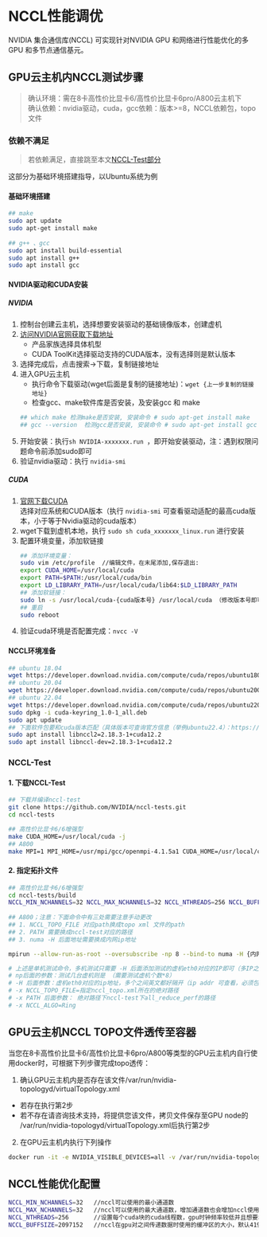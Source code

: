 # NCCL性能调优

NVIDIA 集合通信库(NCCL) 可实现针对NVIDIA GPU 和网络进行性能优化的多GPU 和多节点通信基元。   

## GPU云主机内NCCL测试步骤
> 确认环境：需在8卡高性价比显卡6/高性价比显卡6pro/A800云主机下   
> 确认依赖：nvidia驱动，cuda，gcc依赖：版本>=8，NCCL依赖包，topo文件

### 依赖不满足
> 若依赖满足，直接跳至本文[NCCL-Test部分](#NCCL-Test)  

这部分为基础环境搭建指导，以Ubuntu系统为例
#### 基础环境搭建
```sh
## make
sudo apt update
sudo apt-get install make
 
## g++ 、gcc
sudo apt install build-essential
sudo apt install g++
sudo apt install gcc
```

#### NVIDIA驱动和CUDA安装
##### NVIDIA
1. 控制台创建云主机，选择想要安装驱动的基础镜像版本，创建虚机
2. [访问NVIDIA官网获取下载地址](https://www.nvidia.com/download/index.aspx?lang=cn)
   - 产品家族选择具体机型
   - CUDA ToolKit选择驱动支持的CUDA版本，没有选择则是默认版本
3. 选择完成后，点击搜索→下载，复制链接地址
4. 进入GPU云主机
   - 执行命令下载驱动(wget后面是复制的链接地址)：`wget {上一步复制的链接地址}`
   - 检查gcc、make软件库是否安装，及安装gcc 和 make
   ```sh
   ## which make 检测make是否安装, 安装命令 # sudo apt-get install make
   ## gcc --version  检测gcc是否安装, 安装命令 # sudo apt-get install gcc
   ```  
5. 开始安装：执行`sh NVIDIA-xxxxxxx.run `，即开始安装驱动，注：遇到权限问题命令前添加sudo即可
6. 验证nvidia驱动：执行 `nvidia-smi`

##### CUDA
1. [官网下载CUDA](https://developer.nvidia.com/cuda-toolkit-archive)   
   选择对应系统和CUDA版本（执行 `nvidia-smi` 可查看驱动适配的最高cuda版本，小于等于Nvidia驱动的cuda版本）
2. wget下载到虚机本地，执行 `sudo sh cuda_xxxxxxx_linux.run` 进行安装
3. 配置环境变量，添加软链接
   ```sh
   ## 添加环境变量：
   sudo vim /etc/profile  //编辑文件，在末尾添加,保存退出:
   export CUDA_HOME=/usr/local/cuda
   export PATH=$PATH:/usr/local/cuda/bin
   export LD_LIBRARY_PATH=/usr/local/cuda/lib64:$LD_LIBRARY_PATH
   ## 添加软链接：
   sudo ln -s /usr/local/cuda-{cuda版本号} /usr/local/cuda （修改版本号即可，eg：cuda-10.1）
   ## 重启
   sudo reboot
   ```
4. 验证cuda环境是否配置完成：`nvcc -V`
#### NCCL环境准备
```sh
## ubuntu 18.04    
wget https://developer.download.nvidia.com/compute/cuda/repos/ubuntu1804/x86_64/cuda-keyring_1.0-1_all.deb   
## ubuntu 20.04   
wget https://developer.download.nvidia.com/compute/cuda/repos/ubuntu2004/x86_64/cuda-keyring_1.0-1_all.deb   
## ubuntu 22.04   
wget https://developer.download.nvidia.com/compute/cuda/repos/ubuntu2204/x86_64/cuda-keyring_1.0-1_all.deb   
sudo dpkg -i cuda-keyring_1.0-1_all.deb
sudo apt update
## 下面软件包要和cuda版本匹配（具体版本可查询官方信息（举例ubuntu22.4）：https://developer.download.nvidia.cn/compute/cuda/repos/ubuntu2204/x86_64/）   
sudo apt install libnccl2=2.18.3-1+cuda12.2
sudo apt install libnccl-dev=2.18.3-1+cuda12.2
```

### NCCL-Test
#### 1. 下载NCCL-Test
```sh
## 下载并编译nccl-test
git clone https://github.com/NVIDIA/nccl-tests.git
cd nccl-tests

## 高性价比显卡6/6增强型
make CUDA_HOME=/usr/local/cuda -j 
## A800
make MPI=1 MPI_HOME=/usr/mpi/gcc/openmpi-4.1.5a1 CUDA_HOME=/usr/local/cuda -j
```

#### 2. 指定拓扑文件
```sh
## 高性价比显卡6/6增强型
cd nccl-tests/build
NCCL_MIN_NCHANNELS=32 NCCL_MAX_NCHANNELS=32 NCCL_NTHREADS=256 NCCL_BUFFSIZE=2097152 NCCL_P2P_DISABLE=1 ./all_reduce_perf -b 8 -e 8G -f 2 -g 8
 
## A800；注意：下面命令中有三处需要注意手动更改
## 1. NCCL_TOPO_FILE 对应path换成topo xml 文件的path
## 2. PATH 需要换成nccl-test对应的路径
## 3. numa -H 后面地址需要换成内网ip地址

mpirun --allow-run-as-root --oversubscribe -np 8 --bind-to numa -H {内网IP地址} -mca plm_rsh_args "-p 22 -q -o StrictHostKeyChecking=no" -mca coll_hcoll_enable 0 -mca pml ob1 -mca btl ^openib -mca btl_openib_if_include mlx5_0:1,mlx5_1:1,mlx5_2:1,mlx5_3:1 -mca btl_openib_cpc_include rdmacm -mca btl_openib_rroce_enable 1 -x NCCL_IB_DISABLE=0 -x NCCL_SOCKET_IFNAME=eth0 -x NCCL_IB_GID_INDEX=3 -x NCCL_IB_TC=184 -x NCCL_IB_TIMEOUT=23 -x NCCL_IB_RETRY_CNT=7 -x NCCL_IB_PCI_RELAXED_ORDERING=1 -x NCCL_IB_HCA=mlx5_0,mlx5_1,mlx5_2,mlx5_3 -x CUDA_VISIBLE_DEVICES=0,1,2,3,4,5,6,7 -x NCCL_TOPO_FILE={nccl_topo xml文件地址} -x NCCL_NET_GDR_LEVEL=1 -x CUDA_DEVICE_ORDER=PCI_BUS_ID -x NCCL_ALGO=Ring -x LD_LIBRARY_PATH -x PATH {对应nccl-test目录path} -b 8 -e 8G -f 2 -g 1

# 上述是单机测试命令，多机测试只需要 -H 后面添加测试的虚机eth0对应的IP即可（多IP之间英文逗号相隔）
# np后面的参数：测试几台虚机则是 （需要测试虚机个数*8） 
# -H 后面参数：虚机eth0对应的ip地址，多个之间英文都好隔开（ip addr 可查看，必须包含程序运行的虚机eth0的ip）
# -x NCCL_TOPO_FILE=指定nccl_topo.xml所在的绝对路径
# -x PATH 后面参数： 绝对路径下nccl-test下all_reduce_perf的路径
# -x NCCL_ALGO=Ring
```

## GPU云主机NCCL TOPO文件透传至容器

当您在8卡高性价比显卡6/高性价比显卡6pro/A800等类型的GPU云主机内自行使用docker时，可根据下列步骤完成topo透传：   

1. 确认GPU云主机内是否存在该文件/var/run/nvidia-topologyd/virtualTopology.xml
  - 若存在执行第2步   
  - 若不存在请咨询技术支持，将提供您该文件，拷贝文件保存至GPU node的 /var/run/nvidia-topologyd/virtualTopology.xml后执行第2步   
2.  在GPU云主机内执行下列操作 
```sh
docker run -it -e NVIDIA_VISIBLE_DEVICES=all -v /var/run/nvidia-topologyd/virtualTopology.xml:/var/run/nvidia-topologyd/virtualTopology.xml  ubuntu /bin/bash
```

## NCCL性能优化配置
```sh
NCCL_MIN_NCHANNELS=32   //nccl可以使用的最小通道数
NCCL_MAX_NCHANNELS=32   //nccl可以使用的最大通道数，增加通道数也会增加nccl使用的cuda块数，这可能有助于提高性能，2.5以上nccl版本最大值为32
NCCL_NTHREADS=256       //设置每个cuda块的cuda线程数，gpu时钟频率较低并且想要增加线程数量，可调整此参数；新一代gpu，默认值是512
NCCL_BUFFSIZE=2097152   //nccl在gpu对之间传递数据时使用的缓冲区的大小，默认4194304（4MB），值是整数，以字节为单位
```



